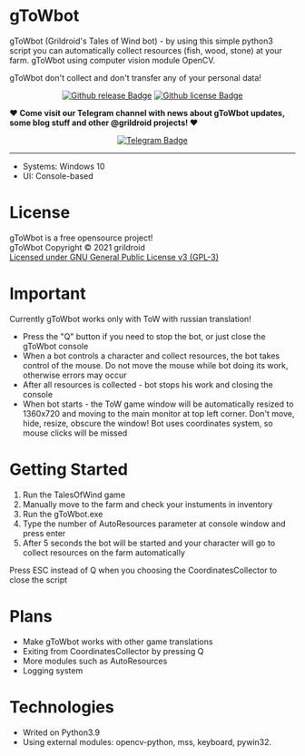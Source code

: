 # gToWbot
  gToWbot (Grildroid's Tales of Wind bot) - by using this simple python3 script you can automatically collect resources (fish, wood, stone) at your farm. gToWbot using computer vision module OpenCV.

  gToWbot don't collect and don't transfer any of your personal data!  
  
<p align="center">
<a href="/releases"><img src="https://img.shields.io/github/v/release/grildroid/gToWbot?style=flat-square" alt="Github release Badge"/></a>
<a href="/license"><img src="https://img.shields.io/github/license/grildroid/gToWbot?style=flat-square" alt="Github license Badge"/></a>
</p>

  **❤️ Come visit our Telegram channel with news about gToWbot updates, some blog stuff and other @grildroid projects! ❤️**

<p align="center">
<a href="https://t.me/grildroidcave"><img src="https://img.shields.io/badge/-Telegram%20channel-blue?style=for-the-badge&logo=Telegram" alt="Telegram Badge"/></a>
</p>

____
  * Systems: Windows 10  
  * UI: Console-based
  
# License
  gToWbot is a free opensource project!  
  gToWbot Copyright © 2021 grildroid  
  [Licensed under GNU General Public License v3 (GPL-3)](/LICENSE)  

# Important
Currently gToWbot works only with ToW with russian translation!

* Press the "Q" button if you need to stop the bot, or just close the gToWbot console
* When a bot controls a character and collect resources, the bot takes control of the mouse. Do not move the mouse while bot doing its work, otherwise errors may occur
* After all resources is collected - bot stops his work and closing the console
* When bot starts - the ToW game window will be automatically resized to 1360x720 and moving to the main monitor at top left corner. Don't move, hide, resize, obscure the window! Bot uses coordinates system, so mouse clicks will be missed

# Getting Started
1. Run the TalesOfWind game
2. Manually move to the farm and check your instuments in inventory
3. Run the gToWbot.exe
4. Type the number of AutoResources parameter at console window and press enter
5. After 5 seconds the bot will be started and your character will go to collect resources on the farm automatically

Press ESC instead of Q when you choosing the CoordinatesCollector to close the script

# Plans
* Make gToWbot works with other game translations
* Exiting from CoordinatesCollector by pressing Q
* More modules such as AutoResources
* Logging system

# Technologies
* Writed on Python3.9 
* Using external modules: opencv-python, mss, keyboard, pywin32.
  
